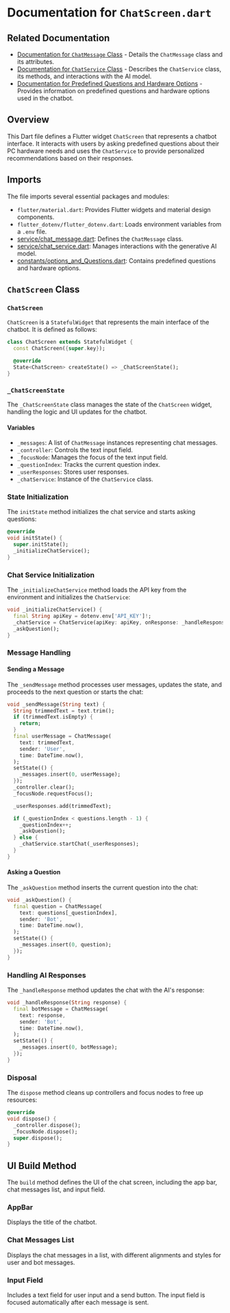 # Documentation for `ChatScreen.dart`

## Related Documentation
- [Documentation for `ChatMessage` Class](frontend/Documentation_for_chat_message.md) - Details the `ChatMessage` class and its attributes.
- [Documentation for `ChatService` Class](frontend/Documentation_for_chat_service.md) - Describes the `ChatService` class, its methods, and interactions with the AI model.
- [Documentation for Predefined Questions and Hardware Options](frontend/Documentation_for_options_and_Questions.md) - Provides information on predefined questions and hardware options used in the chatbot.

## Overview
This Dart file defines a Flutter widget `ChatScreen` that represents a chatbot interface. It interacts with users by asking predefined questions about their PC hardware needs and uses the `ChatService` to provide personalized recommendations based on their responses.

## Imports
The file imports several essential packages and modules:
- `flutter/material.dart`: Provides Flutter widgets and material design components.
- `flutter_dotenv/flutter_dotenv.dart`: Loads environment variables from a `.env` file.
- [service/chat_message.dart](Documentation_for_chat_message.md): Defines the `ChatMessage` class.
- [service/chat_service.dart](Documentation_for_chat_service.md): Manages interactions with the generative AI model.
- [constants/options_and_Questions.dart](Documentation_for_options_and_Questions.md): Contains predefined questions and hardware options.

## `ChatScreen` Class
### `ChatScreen`
`ChatScreen` is a `StatefulWidget` that represents the main interface of the chatbot. It is defined as follows:
```dart
class ChatScreen extends StatefulWidget {
  const ChatScreen({super.key});

  @override
  State<ChatScreen> createState() => _ChatScreenState();
}
```

### `_ChatScreenState`
The `_ChatScreenState` class manages the state of the `ChatScreen` widget, handling the logic and UI updates for the chatbot.

#### Variables
- `_messages`: A list of `ChatMessage` instances representing chat messages.
- `_controller`: Controls the text input field.
- `_focusNode`: Manages the focus of the text input field.
- `_questionIndex`: Tracks the current question index.
- `_userResponses`: Stores user responses.
- `_chatService`: Instance of the `ChatService` class.

### State Initialization
The `initState` method initializes the chat service and starts asking questions:
```dart
@override
void initState() {
  super.initState();
  _initializeChatService();
}
```

### Chat Service Initialization
The `_initializeChatService` method loads the API key from the environment and initializes the `ChatService`:
```dart
void _initializeChatService() {
  final String apiKey = dotenv.env['API_KEY']!;
  _chatService = ChatService(apiKey: apiKey, onResponse: _handleResponse);
  _askQuestion();
}
```

### Message Handling
#### Sending a Message
The `_sendMessage` method processes user messages, updates the state, and proceeds to the next question or starts the chat:
```dart
void _sendMessage(String text) {
  String trimmedText = text.trim();
  if (trimmedText.isEmpty) {
    return;
  }
  final userMessage = ChatMessage(
    text: trimmedText,
    sender: 'User',
    time: DateTime.now(),
  );
  setState(() {
    _messages.insert(0, userMessage);
  });
  _controller.clear();
  _focusNode.requestFocus();

  _userResponses.add(trimmedText);

  if (_questionIndex < questions.length - 1) {
    _questionIndex++;
    _askQuestion();
  } else {
    _chatService.startChat(_userResponses);
  }
}
```

#### Asking a Question
The `_askQuestion` method inserts the current question into the chat:
```dart
void _askQuestion() {
  final question = ChatMessage(
    text: questions[_questionIndex],
    sender: 'Bot',
    time: DateTime.now(),
  );
  setState(() {
    _messages.insert(0, question);
  });
}
```

### Handling AI Responses
The `_handleResponse` method updates the chat with the AI's response:
```dart
void _handleResponse(String response) {
  final botMessage = ChatMessage(
    text: response,
    sender: 'Bot',
    time: DateTime.now(),
  );
  setState(() {
    _messages.insert(0, botMessage);
  });
}
```

### Disposal
The `dispose` method cleans up controllers and focus nodes to free up resources:
```dart
@override
void dispose() {
  _controller.dispose();
  _focusNode.dispose();
  super.dispose();
}
```

## UI Build Method
The `build` method defines the UI of the chat screen, including the app bar, chat messages list, and input field.

### AppBar
Displays the title of the chatbot.

### Chat Messages List
Displays the chat messages in a list, with different alignments and styles for user and bot messages.

### Input Field
Includes a text field for user input and a send button. The input field is focused automatically after each message is sent.


